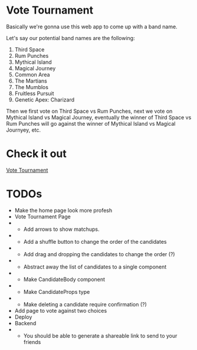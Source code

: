 # Vote Tournament

Basically we're gonna use this web app to come up with a band name.

Let's say our potential band names are the following:

1. Third Space
2. Rum Punches
3. Mythical Island
4. Magical Journey
5. Common Area
6. The Martians
7. The Mumblos
8. Fruitless Pursuit
9. Genetic Apex: Charizard

Then we first vote on Third Space vs Rum Punches, next we vote on Mythical Island vs Magical Journey, eventually the winner of Third Space vs Rum Punches will go against the winner of Mythical Island vs Magical Journyey, etc.

# Check it out

[Vote Tournament](http://votetournament.com)

# TODOs

- Make the home page look more profesh
- Vote Tournament Page
- - Add arrows to show matchups.
- - Add a shuffle button to change the order of the candidates
- - Add drag and dropping the candidates to change the order (?)
- - Abstract away the list of candidates to a single component
- - Make CandidateBody component
- - Make CandidateProps type
- - Make deleting a candidate require confirmation (?)
- Add page to vote against two choices
- Deploy
- Backend
- - You should be able to generate a shareable link to send to your friends
